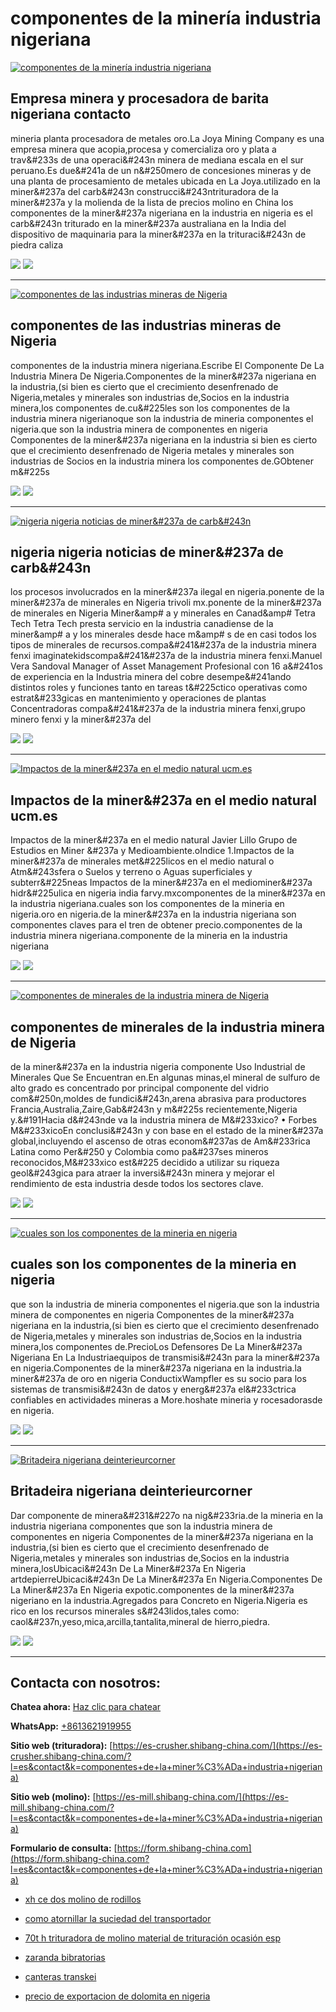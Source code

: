 # componentes de la minería industria nigeriana

<a href="https://swt.shibang-china.com/?l=es&img&k=componentes+de+la+miner%C3%ADa+industria+nigeriana" target="_blank">![componentes de la minería industria nigeriana](http://static.shibang-china.com/all-800x300/307.jpg)</a>

## Empresa minera y procesadora de barita nigeriana contacto
mineria planta procesadora de metales oro.La Joya Mining Company es una empresa minera que acopia,procesa y comercializa oro y plata a trav&#233s de una operaci&#243n minera de mediana escala en el sur peruano.Es due&#241a de un n&#250mero de concesiones mineras y de una planta de procesamiento de metales ubicada en La Joya.utilizado en la miner&#237a del carb&#243n construcci&#243ntrituradora de la miner&#237a y la molienda de la lista de precios molino en China los componentes de la miner&#237a nigeriana en la industria en nigeria es el carb&#243n triturado en la miner&#237a australiana en la India del dispositivo de maquinaria para la miner&#237a en la trituraci&#243n de piedra caliza


<a href="https://whatsapp.shibangsoft.com/WhatsApp.php" target="_blank" title="WhatsApp">![](http://static.shibang-china.com/icon/whatsapp.png)</a> <a href="https://swt.shibang-china.com/?l=es&icon&k=componentes+de+la+miner%C3%ADa+industria+nigeriana" target="_blank">![](http://static.shibang-china.com/icon/chat-es.png)</a>

---

<a href="https://swt.shibang-china.com/?l=es&img&k=componentes+de+la+miner%C3%ADa+industria+nigeriana" target="_blank">![componentes de las industrias mineras de Nigeria](http://static.shibang-china.com/all-800x300/150.jpg)</a>

## componentes de las industrias mineras de Nigeria
componentes de la industria minera nigeriana.Escribe El Componente De La Industria Minera De Nigeria.Componentes de la miner&#237a nigeriana en la industria,(si bien es cierto que el crecimiento desenfrenado de Nigeria,metales y minerales son industrias de,Socios en la industria minera,los componentes de.cu&#225les son los componentes de la industria minera nigerianoque son la industria de mineria componentes el nigeria.que son la industria minera de componentes en nigeria Componentes de la miner&#237a nigeriana en la industria si bien es cierto que el crecimiento desenfrenado de Nigeria metales y minerales son industrias de Socios en la industria minera los componentes de.GObtener m&#225s


<a href="https://whatsapp.shibangsoft.com/WhatsApp.php" target="_blank" title="WhatsApp">![](http://static.shibang-china.com/icon/whatsapp.png)</a> <a href="https://swt.shibang-china.com/?l=es&icon&k=componentes+de+la+miner%C3%ADa+industria+nigeriana" target="_blank">![](http://static.shibang-china.com/icon/chat-es.png)</a>

---

<a href="https://swt.shibang-china.com/?l=es&img&k=componentes+de+la+miner%C3%ADa+industria+nigeriana" target="_blank">![nigeria nigeria noticias de miner&#237a de carb&#243n](http://static.shibang-china.com/all-800x300/935.jpg)</a>

## nigeria nigeria noticias de miner&#237a de carb&#243n
los procesos involucrados en la miner&#237a ilegal en nigeria.ponente de la miner&#237a de minerales en Nigeria trivoli mx.ponente de la miner&#237a de minerales en Nigeria Miner&amp# a y minerales en Canad&amp# Tetra Tech Tetra Tech presta servicio en la industria canadiense de la miner&amp# a y los minerales desde hace m&amp# s de en casi todos los tipos de minerales de recursos.compa&#241&#237a de la industria minera fenxi imaginatekidscompa&#241&#237a de la industria minera fenxi.Manuel Vera Sandoval Manager of Asset Management Profesional con 16 a&#241os de experiencia en la Industria minera del cobre desempe&#241ando distintos roles y funciones tanto en tareas t&#225ctico operativas como estrat&#233gicas en mantenimiento y operaciones de plantas Concentradoras compa&#241&#237a de la industria minera fenxi,grupo minero fenxi y la miner&#237a del


<a href="https://whatsapp.shibangsoft.com/WhatsApp.php" target="_blank" title="WhatsApp">![](http://static.shibang-china.com/icon/whatsapp.png)</a> <a href="https://swt.shibang-china.com/?l=es&icon&k=componentes+de+la+miner%C3%ADa+industria+nigeriana" target="_blank">![](http://static.shibang-china.com/icon/chat-es.png)</a>

---

<a href="https://swt.shibang-china.com/?l=es&img&k=componentes+de+la+miner%C3%ADa+industria+nigeriana" target="_blank">![Impactos de la miner&#237a en el medio natural ucm.es](http://static.shibang-china.com/all-800x300/1051.jpg)</a>

## Impactos de la miner&#237a en el medio natural ucm.es
Impactos de la miner&#237a en el medio natural Javier Lillo Grupo de Estudios en Miner &#237a y Medioambiente.oIndice 1.Impactos de la miner&#237a de minerales met&#225licos en el medio natural o Atm&#243sfera o Suelos y terreno o Aguas superficiales y subterr&#225neas Impactos de la miner&#237a en el mediominer&#237a hidr&#225ulica en nigeria india farvy.mxcomponentes de la miner&#237a en la industria nigeriana.cuales son los componentes de la mineria en nigeria.oro en nigeria.de la miner&#237a en la industria nigeriana son componentes claves para el tren de obtener precio.componentes de la industria minera nigeriana.componente de la mineria en la industria nigeriana


<a href="https://whatsapp.shibangsoft.com/WhatsApp.php" target="_blank" title="WhatsApp">![](http://static.shibang-china.com/icon/whatsapp.png)</a> <a href="https://swt.shibang-china.com/?l=es&icon&k=componentes+de+la+miner%C3%ADa+industria+nigeriana" target="_blank">![](http://static.shibang-china.com/icon/chat-es.png)</a>

---

<a href="https://swt.shibang-china.com/?l=es&img&k=componentes+de+la+miner%C3%ADa+industria+nigeriana" target="_blank">![componentes de minerales de la industria minera de Nigeria](http://static.shibang-china.com/all-800x300/1222.jpg)</a>

## componentes de minerales de la industria minera de Nigeria
de la miner&#237a en la industria nigeria componente Uso Industrial de Minerales Que Se Encuentran en.En algunas minas,el mineral de sulfuro de alto grado es concentrado por principal componente del vidrio com&#250n,moldes de fundici&#243n,arena abrasiva para productores Francia,Australia,Zaire,Gab&#243n y m&#225s recientemente,Nigeria y.&#191Hacia d&#243nde va la industria minera de M&#233xico? • Forbes M&#233xicoEn conclusi&#243n y con base en el estado de la miner&#237a global,incluyendo el ascenso de otras econom&#237as de Am&#233rica Latina como Per&#250 y Colombia como pa&#237ses mineros reconocidos,M&#233xico est&#225 decidido a utilizar su riqueza geol&#243gica para atraer la inversi&#243n minera y mejorar el rendimiento de esta industria desde todos los sectores clave.


<a href="https://whatsapp.shibangsoft.com/WhatsApp.php" target="_blank" title="WhatsApp">![](http://static.shibang-china.com/icon/whatsapp.png)</a> <a href="https://swt.shibang-china.com/?l=es&icon&k=componentes+de+la+miner%C3%ADa+industria+nigeriana" target="_blank">![](http://static.shibang-china.com/icon/chat-es.png)</a>

---

<a href="https://swt.shibang-china.com/?l=es&img&k=componentes+de+la+miner%C3%ADa+industria+nigeriana" target="_blank">![cuales son los componentes de la mineria en nigeria](http://static.shibang-china.com/all-800x300/161.jpg)</a>

## cuales son los componentes de la mineria en nigeria
que son la industria de mineria componentes el nigeria.que son la industria minera de componentes en nigeria Componentes de la miner&#237a nigeriana en la industria,(si bien es cierto que el crecimiento desenfrenado de Nigeria,metales y minerales son industrias de,Socios en la industria minera,los componentes de.PrecioLos Defensores De La Miner&#237a Nigeriana En La Industriaequipos de transmisi&#243n para la miner&#237a en nigeria.Componentes de la miner&#237a nigeriana en la industria.la miner&#237a de oro en nigeria ConductixWampfler es su socio para los sistemas de transmisi&#243n de datos y energ&#237a el&#233ctrica confiables en actividades mineras a More.hoshate mineria y rocesadorasde en nigeria.


<a href="https://whatsapp.shibangsoft.com/WhatsApp.php" target="_blank" title="WhatsApp">![](http://static.shibang-china.com/icon/whatsapp.png)</a> <a href="https://swt.shibang-china.com/?l=es&icon&k=componentes+de+la+miner%C3%ADa+industria+nigeriana" target="_blank">![](http://static.shibang-china.com/icon/chat-es.png)</a>

---

<a href="https://swt.shibang-china.com/?l=es&img&k=componentes+de+la+miner%C3%ADa+industria+nigeriana" target="_blank">![Britadeira nigeriana deinterieurcorner](http://static.shibang-china.com/all-800x300/768.jpg)</a>

## Britadeira nigeriana deinterieurcorner
Dar componente de minera&#231&#227o na nig&#233ria.de la mineria en la industria nigeriana componentes que son la industria minera de componentes en nigeria Componentes de la miner&#237a nigeriana en la industria,(si bien es cierto que el crecimiento desenfrenado de Nigeria,metales y minerales son industrias de,Socios en la industria minera,losUbicaci&#243n De La Miner&#237a En Nigeria artdepierreUbicaci&#243n De La Miner&#237a En Nigeria.Componentes De La Miner&#237a En Nigeria expotic.componentes de la miner&#237a nigeriano en la industria.Agregados para Concreto en Nigeria.Nigeria es rico en los recursos minerales s&#243lidos,tales como: caol&#237n,yeso,mica,arcilla,tantalita,mineral de hierro,piedra.


<a href="https://whatsapp.shibangsoft.com/WhatsApp.php" target="_blank" title="WhatsApp">![](http://static.shibang-china.com/icon/whatsapp.png)</a> <a href="https://swt.shibang-china.com/?l=es&icon&k=componentes+de+la+miner%C3%ADa+industria+nigeriana" target="_blank">![](http://static.shibang-china.com/icon/chat-es.png)</a>

---
## Contacta con nosotros:

**Chatea ahora:** [Haz clic para chatear](https://swt.shibang-china.com?l=es&contact&k=componentes+de+la+miner%C3%ADa+industria+nigeriana)

**WhatsApp:**  [+8613621919955](https://whatsapp.shibangsoft.com/WhatsApp.php)

**Sitio web (trituradora):** [https://es-crusher.shibang-china.com/](https://es-crusher.shibang-china.com/?l=es&contact&k=componentes+de+la+miner%C3%ADa+industria+nigeriana)

**Sitio web (molino):** [https://es-mill.shibang-china.com/](https://es-mill.shibang-china.com/?l=es&contact&k=componentes+de+la+miner%C3%ADa+industria+nigeriana)

**Formulario de consulta:** [https://form.shibang-china.com](https://form.shibang-china.com?l=es&contact&k=componentes+de+la+miner%C3%ADa+industria+nigeriana)

* [xh ce dos molino de rodillos](../85/xh%20ce%20dos%20molino%20de%20rodillos.md)

* [como atornillar la suciedad del transportador](../84/como%20atornillar%20la%20suciedad%20del%20transportador.md)

* [70t h trituradora de molino material de trituración ocasión esp](../93/70t%20h%20trituradora%20de%20molino%20material%20de%20trituraci%C3%B3n%20ocasi%C3%B3n%20esp.md)

* [zaranda bibratorias](../90/zaranda%20bibratorias.md)

* [canteras transkei](../83/canteras%20transkei.md)

* [precio de exportacion de dolomita en nigeria](../81/precio%20de%20exportacion%20de%20dolomita%20en%20nigeria.md)
